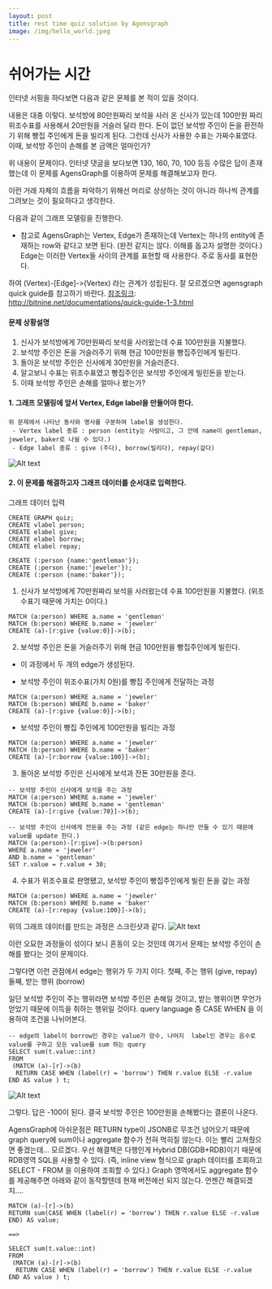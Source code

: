 ```yaml
---
layout: post
title: rest time quiz solution by Agensgraph
image: /img/hello_world.jpeg
---
```


# 쉬어가는 시간

인터넷 서핑을 하다보면 다음과 같은 문제를 본 적이 있을 것이다.

[참조링크]: https://blog.naver.com/adol718/50144639020


내용은 대충 이렇다.
보석방에 80만원짜리 보석을 사러 온 신사가 있는데 100만원 짜리 위조수표를 사용해서 20만원을 거슬러 달라 한다.
돈이 없던 보석방 주인이 돈을 환전하기 위해 빵집 주인에게 돈을 빌리게 된다.
그런데 신사가 사용한 수표는 가짜수표였다.
이때, 보석방 주인이 손해를 본 금액은 얼마인가?

위 내용이 문제이다.
인터넷 댓글을 보다보면 
130, 160, 70, 100 등등 수많은 답이 존재했는데 이 문제를 AgensGraph를 이용하여 문제를 해결해보고자 한다.

이런 거래 자체의 흐름을 파악하기 위해선 머리로 상상하는 것이 아니라 하나씩 관계를 그려보는 것이 필요하다고 생각한다.

다음과 같이 그래프 모델링을 진행한다.
* 참고로 AgensGraph는 Vertex, Edge가 존재하는데 Vertex는 하나의 entity에 존재하는 row와 같다고 보면 된다.
(완전 같지는 않다. 이해를 돕고자 설명한 것이다.)
Edge는 이러한 Vertex들 사이의 관계를 표현할 때 사용한다. 주로 동사를 표현한다.

하여 (Vertex)-[Edge]->(Vertex) 라는 관계가 성립된다.
잘 모르겠으면 agensgraph quick guide를 참고하기 바란다.
[참조링크]: http://bitnine.net/documentations/quick-guide-1-3.html

#### 문제 상황설명
1. 신사가 보석방에게 70만원짜리 보석을 사러왔는데 수표 100만원을 지불했다.
2. 보석방 주인은 돈을 거슬러주기 위해 현금 100만원을 빵집주인에게 빌린다.
3. 돌아온 보석방 주인은 신사에게 30만원을 거슬러준다.
4. 알고보니 수표는 위조수표였고 빵집주인은 보석방 주인에게 빌린돈을 받는다.
5. 이때 보석방 주인은 손해를 얼마나 봤는가?

#### 1. 그래프 모델링에 앞서 Vertex, Edge label을 만들어야 한다.
````
위 문제에서 나타난 동사와 명사를 구분하여 label을 생성한다.
 - Vertex label 종류 : person (entity는 사람이고, 그 안에 name이 gentleman, jeweler, baker로 나뉠 수 있다.)
 - Edge label 종류 : give (주다), borrow(빌리다), repay(갚다)
````
![Alt text](https://github.com/jhs9396/jhs9396.github.io/blob/master/img/quiz1.png?raw=true)

#### 2. 이 문제를 해결하고자 그래프 데이터를 순서대로 입력한다.
그래프 데이터 입력

````
CREATE GRAPH quiz;
CREATE vlabel person;
CREATE elabel give;
CREATE elabel borrow;
CREATE elabel repay;

CREATE (:person {name:'gentleman'});
CREATE (:person {name:'jeweler'});
CREATE (:person {name:'baker'});
````
1) 신사가 보석방에게 70만원짜리 보석을 사러왔는데 수표 100만원을 지불했다. (위조수표기 때문에 가치는 0이다.)
````
MATCH (a:person) WHERE a.name = 'gentleman'
MATCH (b:person) WHERE b.name = 'jeweler'
CREATE (a)-[r:give {value:0}]->(b);
````
2) 보석방 주인은 돈을 거슬러주기 위해 현금 100만원을 빵집주인에게 빌린다.
* 이 과정에서 두 개의 edge가 생성된다.
 - 보석방 주인이 위조수표(가치 0원)를 빵집 주인에게 전달하는 과정
````
MATCH (a:person) WHERE a.name = 'jeweler'
MATCH (b:person) WHERE b.name = 'baker'
CREATE (a)-[r:give {value:0}]->(b);
````
 - 보석방 주인이 빵집 주인에게 100만원을 빌리는 과정
````
MATCH (a:person) WHERE a.name = 'jeweler'
MATCH (b:person) WHERE b.name = 'baker'
CREATE (a)-[r:borrow {value:100}]->(b);
````

3) 돌아온 보석방 주인은 신사에게 보석과 잔돈 30만원을 준다.
````
-- 보석방 주인이 신사에게 보석을 주는 과정
MATCH (a:person) WHERE a.name = 'jeweler'
MATCH (b:person) WHERE b.name = 'gentleman'
CREATE (a)-[r:give {value:70}]->(b);
````
````
-- 보석방 주인이 신사에게 잔돈을 주는 과정 (같은 edge는 하나만 만들 수 있기 때문에 value를 update 한다.)
MATCH (a:person)-[r:give]->(b:person)
WHERE a.name = 'jeweler'
AND b.name = 'gentleman'
SET r.value = r.value + 30;
````

4) 수표가 위조수표로 판명됐고, 보석방 주인이 빵집주인에게 빌린 돈을 갚는 과정
````
MATCH (a:person) WHERE a.name = 'jeweler'
MATCH (b:person) WHERE b.name = 'baker'
CREATE (a)-[r:repay {value:100}]->(b);
````

위의 그래프 데이터를 만드는 과정은 스크린샷과 같다.
![Alt text](https://github.com/jhs9396/jhs9396.github.io/blob/master/img/quiz2.png?raw=true)


이런 오묘한 과정들이 섞이다 보니 혼동이 오는 것인데 
여기서 문제는 보석방 주인이 손해를 봤다는 것이 문제이다. 

그렇다면 이런 관점에서 edge는 행위가 두 가지 이다.
첫째, 주는 행위 (give, repay)
둘째, 받는 행위 (borrow)

일단 보석방 주인이 주는 행위라면 보석방 주인은 손해일 것이고, 받는 행위이면 무언가 얻었기 때문에 이득을 취하는 행위일 것이다.
query language 중 CASE WHEN 을 이용하여 조건을 나뉘어본다.

````
-- edge의 label이 borrow인 경우는 value가 양수, 나머지  label인 경우는 음수로 value를 구하고 모든 value를 sum 하는 query
SELECT sum(t.value::int) 
FROM 
 (MATCH (a)-[r]->(b)
  RETURN CASE WHEN (label(r) = 'borrow') THEN r.value ELSE -r.value END AS value ) t;
````
![Alt text](https://github.com/jhs9396/jhs9396.github.io/blob/master/img/quiz3.png?raw=true)

그렇다. 답은 -100이 된다. 결국 보석방 주인은 100만원을 손해봤다는 결론이 나온다.


AgensGraph에 아쉬운점은 RETURN type이 JSONB로 무조건 넘어오기 때문에 graph query에 sum이나 aggregate 함수가 전혀 먹히질 않는다.
이는 빨리 고쳐줬으면 좋겠는데... 모르겠다. 우선 해결책은 다행인게 Hybrid DB(GDB+RDB)이기 때문에 RDB영역 SQL을 사용할 수 있다.
(즉, inline view 형식으로 graph 데이터를 조회하고 SELECT - FROM 을 이용하여 조회할 수 있다.)
Graph 영역에서도 aggregate 함수를 제공해주면 아래와 같이 동작할텐데 현재 버전에선 되지 않는다. 언젠간 해결되겠지.... 
````
MATCH (a)-[r]->(b)
RETURN sum(CASE WHEN (label(r) = 'borrow') THEN r.value ELSE -r.value END) AS value;

==> 

SELECT sum(t.value::int) 
FROM 
 (MATCH (a)-[r]->(b)
  RETURN CASE WHEN (label(r) = 'borrow') THEN r.value ELSE -r.value END AS value ) t;

````

